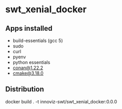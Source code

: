 # swt_xenial_docker

## Apps installed
- build-essentials (gcc 5)
- sudo
- curl
- pyenv
- python essentials
- conan@1.22.2
- cmake@3.18.0

## Distribution
docker build . -t innoviz-swt/swt_xenial_docker:0.0.0
